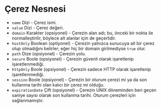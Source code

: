 # Çerez Nesnesi

* `name` Dizi - Çerez ismi.
* `value` Dizi - Çerez değeri.
* `domain` Karakter (opsiyonel) - Çerezin alan adı; bu, önceki bir nokta ile normalleştirilir, böylece alt alanlar için de geçerlidir.
* `hostOnly` Boolean (optiyonel) - Çerezin yalnızca sunucuya ait bir çerez olup olmadığını belirler; eğer hiç bir domain girilmediyse `true` olur.
* `path` Dize (opsiyonel) - Çerezin yolu.
* `secure` Boole (opsiyonel) - Çerezin güvenli olarak işaretlenip işaretlenmediği.
* `httpOnly` Boole (opsiyonel) - Çerezin sadece HTTP olarak işaretlenip işaretlenmediği.
* `session` Boole (opsiyonel) - Çerezin bir oturum çerezi mi ya da son kullanma tarihi olan kalıcı bir çerez mi olduğu.
* `expirationDate` Çift (opsiyonel) - Çerezin UNIX döneminden beri geçen saniye sayısı olarak son kullanma tarihi. Oturum çerezleri için sağlanmamıştır.
